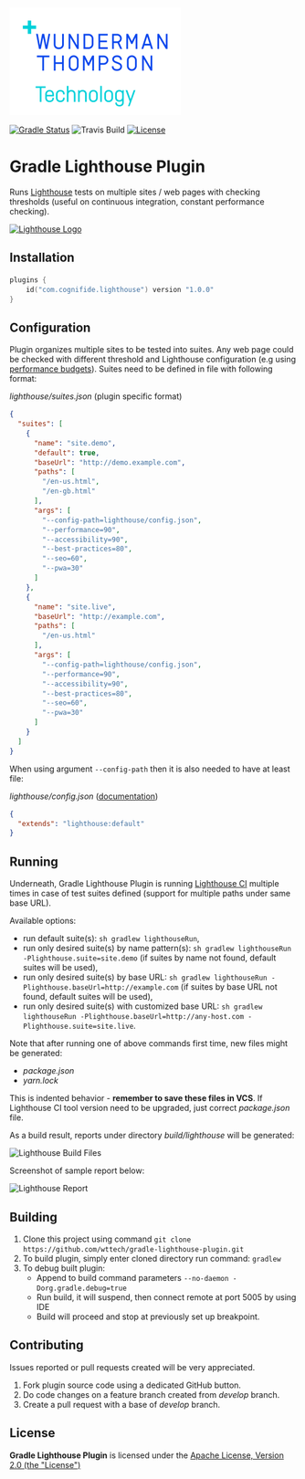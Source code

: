 [![WTT logo](docs/wtt-logo.png)](https://www.wundermanthompson.com)

[![Gradle Status](https://gradleupdate.appspot.com/Cognifide/gradle-lighthouse-plugin/status.svg?random=123)](https://gradleupdate.appspot.com/Cognifide/gradle-lighthouse-plugin/status)
![Travis Build](https://travis-ci.org/Cognifide/gradle-lighthouse-plugin.svg?branch=master)
[![License](https://img.shields.io/badge/License-Apache%202.0-blue.svg)](https://opensource.org/licenses/Apache-2.0)

# Gradle Lighthouse Plugin

Runs [Lighthouse](https://developers.google.com/web/tools/lighthouse) tests on multiple sites / web pages with checking thresholds (useful on continuous integration, constant performance checking).

[![Lighthouse Logo](docs/lighthouse-logo.png)](https://developers.google.com/web/tools/lighthouse)

## Installation

```kotlin
plugins {
    id("com.cognifide.lighthouse") version "1.0.0"
}
```

## Configuration

Plugin organizes multiple sites to be tested into suites. Any web page could be checked with different threshold and Lighthouse configuration (e.g using [performance budgets](https://developers.google.com/web/tools/lighthouse/audits/budgets)).
Suites need to be defined in file with following format:

*lighthouse/suites.json* (plugin specific format)
```json
{
  "suites": [
    {
      "name": "site.demo",
      "default": true,
      "baseUrl": "http://demo.example.com",
      "paths": [
        "/en-us.html",
        "/en-gb.html"
      ],
      "args": [
        "--config-path=lighthouse/config.json",
        "--performance=90",
        "--accessibility=90",
        "--best-practices=80",
        "--seo=60",
        "--pwa=30"
      ]
    },
    {
      "name": "site.live",
      "baseUrl": "http://example.com",
      "paths": [
        "/en-us.html"
      ],
      "args": [
        "--config-path=lighthouse/config.json",
        "--performance=90",
        "--accessibility=90",
        "--best-practices=80",
        "--seo=60",
        "--pwa=30"
      ]
    }
  ]
}
```

When using argument `--config-path` then it is also needed to have at least file:

*lighthouse/config.json* ([documentation](https://github.com/GoogleChrome/lighthouse/blob/master/docs/configuration.md#config-extension))
```json
{
  "extends": "lighthouse:default"
}
```

## Running

Underneath, Gradle Lighthouse Plugin is running [Lighthouse CI](https://www.npmjs.com/package/lighthouse-ci) multiple times in case of test suites defined (support for multiple paths under same base URL). 

Available options:

* run default suite(s): `sh gradlew lighthouseRun`,
* run only desired suite(s) by name pattern(s): `sh gradlew lighthouseRun -Plighthouse.suite=site.demo` (if suites by name not found, default suites will be used),
* run only desired suite(s) by base URL: `sh gradlew lighthouseRun -Plighthouse.baseUrl=http://example.com` (if suites by base URL not found, default suites will be used),
* run only desired suite(s) with customized base URL: `sh gradlew lighthouseRun -Plighthouse.baseUrl=http://any-host.com -Plighthouse.suite=site.live`.

Note that after running one of above commands first time, new files might be generated:

* *package.json*
* *yarn.lock*

This is indented behavior - __remember to save these files in VCS__.
If Lighthouse CI tool version need to be upgraded, just correct *package.json* file.

As a build result, reports under directory *build/lighthouse* will be generated:

![Lighthouse Build Files](docs/lighthouse-build-output.png)

Screenshot of sample report below:

![Lighthouse Report](docs/lighthouse-report.png)

## Building

1. Clone this project using command `git clone https://github.com/wttech/gradle-lighthouse-plugin.git`
2. To build plugin, simply enter cloned directory run command: `gradlew`
3. To debug built plugin:
    * Append to build command parameters `--no-daemon -Dorg.gradle.debug=true`
    * Run build, it will suspend, then connect remote at port 5005 by using IDE
    * Build will proceed and stop at previously set up breakpoint.

## Contributing

Issues reported or pull requests created will be very appreciated. 

1. Fork plugin source code using a dedicated GitHub button.
2. Do code changes on a feature branch created from *develop* branch.
3. Create a pull request with a base of *develop* branch.

## License

**Gradle Lighthouse Plugin** is licensed under the [Apache License, Version 2.0 (the "License")](https://www.apache.org/licenses/LICENSE-2.0.txt)

